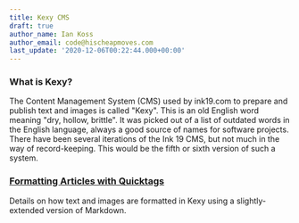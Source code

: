 ```yaml
---
title: Kexy CMS
draft: true
author_name: Ian Koss
author_email: code@hischeapmoves.com
last_update: '2020-12-06T00:22:44.000+00:00'
---
```

### What is Kexy?

The Content Management System (CMS) used by ink19.com to prepare and publish text and images is called "Kexy". This is an old English word meaning "dry, hollow, brittle". It was picked out of a list of outdated words in the English language, always a good source of names for software projects. There have been several iterations of the Ink 19 CMS, but not much in the way of record-keeping. This would be the fifth or sixth version of such a system.

### [Formatting Articles with Quicktags](quicktags)

Details on how text and images are formatted in Kexy using a slightly-extended version of Markdown.
